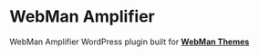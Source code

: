 WebMan Amplifier
================

WebMan Amplifier WordPress plugin built for [**WebMan Themes**](www.webmandesign.eu)
